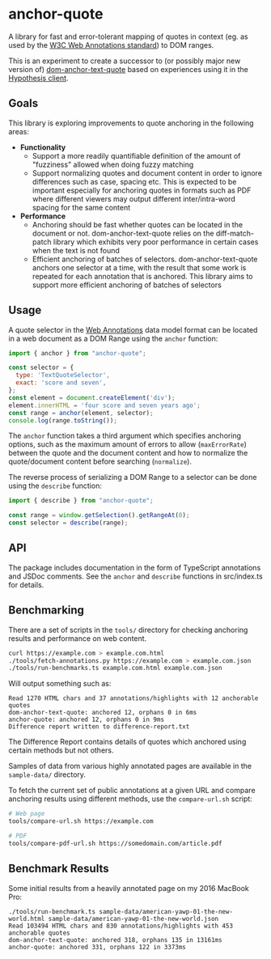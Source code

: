 # anchor-quote

A library for fast and error-tolerant mapping of quotes in context (eg. as used
  by the [W3C Web Annotations
  standard](https://www.w3.org/TR/annotation-model/#text-quote-selector)) to
  DOM ranges.

This is an experiment to create a successor to (or possibly major new version
of) [dom-anchor-text-quote](https://github.com/tilgovi/dom-anchor-text-quote)
based on experiences using it in the [Hypothesis
client](https://github.com/hypothesis/client).

## Goals

This library is exploring improvements to quote anchoring in the following areas:

- **Functionality**
  - Support a more readily quantifiable definition of the amount of "fuzziness"
    allowed when doing fuzzy matching
  - Support normalizing quotes and document content in order to ignore differences
    such as case, spacing etc. This is expected to be important especially for
    anchoring quotes in formats such as PDF where different viewers may output
    different inter/intra-word spacing for the same content
- **Performance**
  - Anchoring should be fast whether quotes can be located in the document or
    not. dom-anchor-text-quote relies on the diff-match-patch library which exhibits
    very poor performance in certain cases when the text is not found
  - Efficient anchoring of batches of selectors. dom-anchor-text-quote anchors
    one selector at a time, with the result that some work is repeated for each
    annotation that is anchored. This library aims to support more efficient
    anchoring of batches of selectors

## Usage

A quote selector in the [Web
  Annotations](https://www.w3.org/TR/annotation-model/#text-quote-selector)
  data model format can be located in a web document as a DOM Range using the
  `anchor` function:

```js
import { anchor } from "anchor-quote";

const selector = {
  type: 'TextQuoteSelector',
  exact: 'score and seven',
};
const element = document.createElement('div');
element.innerHTML = 'four score and seven years ago';
const range = anchor(element, selector);
console.log(range.toString());
```

The `anchor` function takes a third argument which specifies anchoring options,
such as the maximum amount of errors to allow (`maxErrorRate`) between the quote
and the document content and how to normalize the quote/document content before
searching (`normalize`).

The reverse process of serializing a DOM Range to a selector can be done using
the `describe` function:

```js
import { describe } from "anchor-quote";

const range = window.getSelection().getRangeAt(0);
const selector = describe(range);
```

## API

The package includes documentation in the form of TypeScript annotations and
JSDoc comments. See the `anchor` and `describe` functions in src/index.ts for
details.

## Benchmarking

There are a set of scripts in the `tools/` directory for checking anchoring
results and performance on web content.

```sh
curl https://example.com > example.com.html
./tools/fetch-annotations.py https://example.com > example.com.json
./tools/run-benchmarks.ts example.com.html example.com.json
```

Will output something such as:

```
Read 1270 HTML chars and 37 annotations/highlights with 12 anchorable quotes
dom-anchor-text-quote: anchored 12, orphans 0 in 6ms
anchor-quote: anchored 12, orphans 0 in 9ms
Difference report written to difference-report.txt
```

The Difference Report contains details of quotes which anchored using certain
methods but not others.

Samples of data from various highly annotated pages are available in the
`sample-data/` directory.

To fetch the current set of public annotations at a given URL and compare
anchoring results using different methods, use the `compare-url.sh` script:

```sh
# Web page
tools/compare-url.sh https://example.com

# PDF
tools/compare-pdf-url.sh https://somedomain.com/article.pdf
```

## Benchmark Results

Some initial results from a heavily annotated page on my 2016 MacBook Pro:

```
./tools/run-benchmark.ts sample-data/american-yawp-01-the-new-world.html sample-data/american-yawp-01-the-new-world.json
Read 103494 HTML chars and 830 annotations/highlights with 453 anchorable quotes
dom-anchor-text-quote: anchored 318, orphans 135 in 13161ms
anchor-quote: anchored 331, orphans 122 in 3373ms
```
